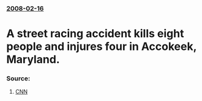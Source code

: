 ### [2008-02-16](/news/2008/02/16/index.md)

#  A street racing accident kills eight people and injures four in Accokeek, Maryland. 




### Source:

1. [CNN](http://www.cnn.com/2008/US/02/16/drag.race.deaths.ap/index.html)
